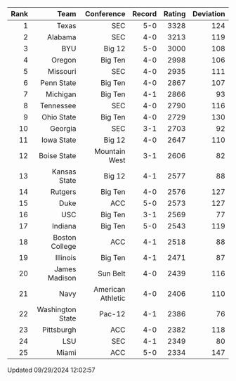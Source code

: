| Rank  | Team                 | Conference           | Record   | Rating | Deviation |
| ---:  | ---:                 | ---:                 | ---:     | ---:   | ---:      |
| 1     | Texas                | SEC                  | 5-0      | 3328   | 124       |
| 2     | Alabama              | SEC                  | 4-0      | 3213   | 119       |
| 3     | BYU                  | Big 12               | 5-0      | 3000   | 108       |
| 4     | Oregon               | Big Ten              | 4-0      | 2998   | 106       |
| 5     | Missouri             | SEC                  | 4-0      | 2935   | 111       |
| 6     | Penn State           | Big Ten              | 4-0      | 2867   | 107       |
| 7     | Michigan             | Big Ten              | 4-1      | 2866   | 93        |
| 8     | Tennessee            | SEC                  | 4-0      | 2790   | 116       |
| 9     | Ohio State           | Big Ten              | 4-0      | 2729   | 130       |
| 10    | Georgia              | SEC                  | 3-1      | 2703   | 92        |
| 11    | Iowa State           | Big 12               | 4-0      | 2647   | 110       |
| 12    | Boise State          | Mountain West        | 3-1      | 2606   | 82        |
| 13    | Kansas State         | Big 12               | 4-1      | 2577   | 88        |
| 14    | Rutgers              | Big Ten              | 4-0      | 2576   | 127       |
| 15    | Duke                 | ACC                  | 5-0      | 2573   | 127       |
| 16    | USC                  | Big Ten              | 3-1      | 2569   | 77        |
| 17    | Indiana              | Big Ten              | 5-0      | 2543   | 119       |
| 18    | Boston College       | ACC                  | 4-1      | 2518   | 88        |
| 19    | Illinois             | Big Ten              | 4-1      | 2471   | 87        |
| 20    | James Madison        | Sun Belt             | 4-0      | 2439   | 116       |
| 21    | Navy                 | American Athletic    | 4-0      | 2406   | 110       |
| 22    | Washington State     | Pac-12               | 4-1      | 2386   | 76        |
| 23    | Pittsburgh           | ACC                  | 4-0      | 2382   | 118       |
| 24    | LSU                  | SEC                  | 4-1      | 2349   | 80        |
| 25    | Miami                | ACC                  | 5-0      | 2334   | 147       |

Updated 09/29/2024 12:02:57
